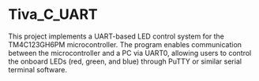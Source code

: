 # Tiva_C_UART
This project implements a UART-based LED control system for the TM4C123GH6PM microcontroller. The program enables communication between the microcontroller and a PC via UART0, allowing users to control the onboard LEDs (red, green, and blue) through PuTTY or similar serial terminal software.
